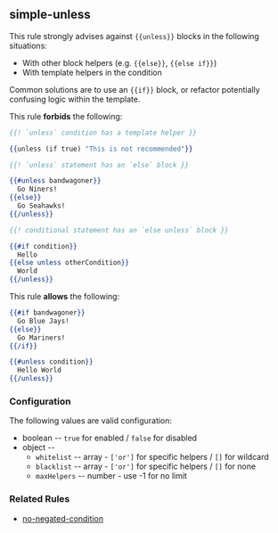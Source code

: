 ## simple-unless

This rule strongly advises against `{{unless}}` blocks in the following situations:

* With other block helpers (e.g. `{{else}}`, `{{else if}}`)
* With template helpers in the condition

Common solutions are to use an `{{if}}` block, or refactor potentially confusing logic within the template.

This rule **forbids** the following:

``` hbs
{{! `unless` condition has a template helper }}

{{unless (if true) "This is not recommended"}}
```

``` hbs
{{! `unless` statement has an `else` block }}

{{#unless bandwagoner}}
  Go Niners!
{{else}}
  Go Seahawks!
{{/unless}}
```

``` hbs
{{! conditional statement has an `else unless` block }}

{{#if condition}}
  Hello
{{else unless otherCondition}}
  World
{{/unless}}
```

This rule **allows** the following:

``` hbs
{{#if bandwagoner}}
  Go Blue Jays!
{{else}}
  Go Mariners!
{{/if}}
```

``` hbs
{{#unless condition}}
  Hello World
{{/unless}}
```

### Configuration

The following values are valid configuration:

  * boolean -- `true` for enabled / `false` for disabled
  * object --
    * `whitelist` -- array - `['or']` for specific helpers / `[]` for wildcard
    * `blacklist` -- array - `['or']` for specific helpers / `[]` for none
    * `maxHelpers` -- number - use -1 for no limit

### Related Rules

  * [no-negated-condition](no-negated-condition.md)
